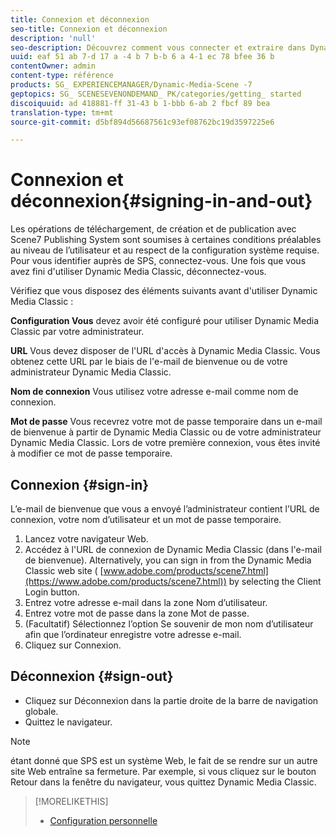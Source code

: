 ```yaml
---
title: Connexion et déconnexion
seo-title: Connexion et déconnexion
description: 'null'
seo-description: Découvrez comment vous connecter et extraire dans Dynamic Media Classic
uuid: eaf 51 ab 7-d 17 a -4 b 7 b-b 6 a 4-1 ec 78 bfee 36 b
contentOwner: admin
content-type: référence
products: SG_ EXPERIENCEMANAGER/Dynamic-Media-Scene -7
geptopics: SG_ SCENESEVENONDEMAND_ PK/categories/getting_ started
discoiquuid: ad 418881-ff 31-43 b 1-bbb 6-ab 2 fbcf 89 bea
translation-type: tm+mt
source-git-commit: d5bf894d56687561c93ef08762bc19d3597225e6

---
```



# Connexion et déconnexion{#signing-in-and-out}

Les opérations de téléchargement, de création et de publication avec Scene7 Publishing System sont soumises à certaines conditions préalables au niveau de l’utilisateur et au respect de la configuration système requise. Pour vous identifier auprès de SPS, connectez-vous. Une fois que vous avez fini d'utiliser Dynamic Media Classic, déconnectez-vous.

Vérifiez que vous disposez des éléments suivants avant d'utiliser Dynamic Media Classic :

**Configuration Vous** devez avoir été configuré pour utiliser Dynamic Media Classic par votre administrateur.

**URL** Vous devez disposer de l'URL d'accès à Dynamic Media Classic. Vous obtenez cette URL par le biais de l'e-mail de bienvenue ou de votre administrateur Dynamic Media Classic.

**Nom de connexion** Vous utilisez votre adresse e-mail comme nom de connexion.

**Mot de passe** Vous recevrez votre mot de passe temporaire dans un e-mail de bienvenue à partir de Dynamic Media Classic ou de votre administrateur Dynamic Media Classic. Lors de votre première connexion, vous êtes invité à modifier ce mot de passe temporaire.

## Connexion {#sign-in}

L’e-mail de bienvenue que vous a envoyé l’administrateur contient l’URL de connexion, votre nom d’utilisateur et un mot de passe temporaire.

1. Lancez votre navigateur Web.
1. Accédez à l'URL de connexion de Dynamic Media Classic (dans l'e-mail de bienvenue). Alternatively, you can sign in from the Dynamic Media Classic web site ( [www.adobe.com/products/scene7.html](https://www.adobe.com/products/scene7.html)) by selecting the Client Login button.
1. Entrez votre adresse e-mail dans la zone Nom d’utilisateur.
1. Entrez votre mot de passe dans la zone Mot de passe.
1. (Facultatif) Sélectionnez l’option Se souvenir de mon nom d’utilisateur afin que l’ordinateur enregistre votre adresse e-mail.
1. Cliquez sur Connexion.

## Déconnexion {#sign-out}

* Cliquez sur Déconnexion dans la partie droite de la barre de navigation globale.
* Quittez le navigateur.

>[!NOTE]
>
>étant donné que SPS est un système Web, le fait de se rendre sur un autre site Web entraîne sa fermeture. Par exemple, si vous cliquez sur le bouton Retour dans la fenêtre du navigateur, vous quittez Dynamic Media Classic.

>[!MORELIKETHIS]
>
>* [Configuration personnelle](personal-setup.md#personal_setup)


